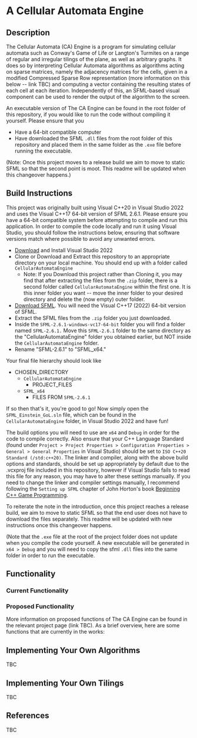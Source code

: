 # A Cellular Automata Engine

## Description

The Cellular Automata (CA) Engine is a program for simulating cellular automata such as Conway's Game of Life or Langton's Turmites on a range of regular and irregular tilings of the plane, as well as arbitrary graphs. 
It does so by interpreting Cellular Automata algorithms as algorithms acting on sparse matrices, namely the adjacency matrices for the cells, given in a modified Compressed Sparse Row representation (more information on this below -- link TBC) and computing a vector containing the resulting states of each cell at each iteration.
Independently of this, an SFML-based visual component can be used to render the output of the algorithm to the screen.

An executable version of The CA Engine can be found in the root folder of this repository, if you would like to run the code without compiling it yourself. Please ensure that you
 - Have a 64-bit compatible computer
 - Have downloaded the SFML ``.dll`` files from the root folder of this repository and placed them in the same folder as the ``.exe`` file
before running the executable.

(Note: Once this project moves to a release build we aim to move to static SFML so that the second point is moot. This readme will be updated when this changeover happens.)

## Build Instructions
This project was originally built using Visual C++20 in Visual Studio 2022 and uses the Visual C++17 64-bit version of SFML 2.6.1. Please ensure you have a 64-bit compatible system before attempting to compile and run this application.
In order to compile the code locally and run it using Visual Studio, you should follow the instructions below, ensuring that software versions match where possible to avoid any unwanted errors.

 - [Download](https://visualstudio.microsoft.com/vs/) and Install Visual Studio 2022
 - Clone or Download and Extract this repository to an appropriate directory on your local machine. You should end up with a folder called ``CellularAutomataEngine``
   - Note: If you Download this project rather than Cloning it, you may find that after extracting the files from the ``.zip`` folder, there is a second folder called ``CellularAutomataEngine`` within the first one. It is this inner folder you want -- move the inner folder to your desired directory and delete the (now empty) outer folder.
 - [Download SFML](https://www.sfml-dev.org/download/sfml/2.6.1/). You will need the Visual C++17 (2022) 64-bit version of SFML.
 - Extract the SFML files from the ``.zip`` folder you just downloaded.
 - Inside the ``SFML-2.6.1-windows-vc17-64-bit`` folder you will find a folder named ``SFML-2.6.1.`` Move this ``SFML-2.6.1`` folder to the same directory as the "CellularAutomataEngine" folder you obtained earlier, but NOT inside the ``CellularAutomataEngine`` folder.
 - Rename "SFML-2.6.1" to "SFML_x64."

Your final file hierarchy should look like

 - CHOSEN_DIRECTORY
   - ``CellularAutomataEngine``
     - PROJECT_FILES
   - ``SFML_x64``
     - FILES FROM ``SFML-2.6.1``

If so then that's it, you're good to go! Now simply open the ``SFML_Einstein_GoL.sln`` file, which can be found in the ``CellularAutomataEngine`` folder, in Visual Studio 2022 and have fun!

The build options you will need to use are ``x64`` and ``Debug`` in order for the code to compile correctly. Also ensure that your C++ Language Standard (found under ``Project > Project Properties > Configuration Properties > General > General Properties`` in Visual Studio) should be set to ``ISO C++20 Standard (/std:c++20)``.
The linker and compiler, along with the above build options and standards, should be set up appropriately by default due to the .vcxproj file included in this repository, however if Visual Studio fails to read this file for any reason, you may have to alter these settings manually. 
If you need to change the linker and compiler settings manually, I recommend following the ``Setting up SFML`` chapter of John Horton's book [Beginning C++ Game Programming](https://subscription.packtpub.com/search?query=beginning%20c%2020%20game%20programming).

To reiterate the note in the introduction, once this project reaches a release build, we aim to move to static SFML so that the end user does not have to download the files separately. This readme will be updated with new instructions once this changeover happens.

(Note that the ``.exe`` file at the root of the project folder does not update when you compile the code yourself. A new executable will be generated in ``x64 > Debug`` and you will need to copy the sfml ``.dll`` files into the same folder in order to run the executable.


## Functionality

### Current Functionality

### Proposed Functionality
More information on proposed functions of The CA Engine can be found in the relevant project page (link TBC). As a brief overview, here are some functions that are currently in the works:

## Implementing Your Own Algorithms
TBC

## Implementing Your Own Tilings
TBC

## References
TBC
